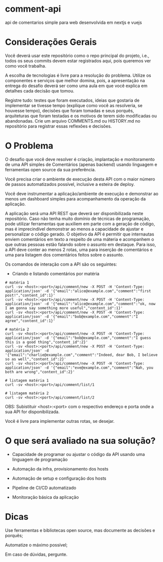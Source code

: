 # comment-api
api de comentarios simple para web desenvolvida em nextjs e vuejs

# Considerações Gerais

Você deverá usar este repositório como o repo principal do projeto, i.e., todos os seus commits devem estar registrados aqui, pois queremos ver como você trabalha.

A escolha de tecnologias é livre para a resolução do problema. Utilize os componentes e serviços que melhor domina, pois, a apresentação na entrega do desafio deverá ser como uma aula em que você explica em detalhes cada decisão que tomou.

Registre tudo: testes que foram executados, ideias que gostaria de implementar se tivesse tempo (explique como você as resolveria, se houvesse tempo), decisões que foram tomadas e seus porquês, arquiteturas que foram testadas e os motivos de terem sido modificadas ou abandonadas. Crie um arquivo COMMENTS.md ou HISTORY.md no repositório para registrar essas reflexões e decisões.


# O Problema

O desafio que você deve resolver é criação, implantação e monitoramento de uma API simples de Comentários (apenas backend) usando linguagem e ferramentas open source da sua preferência. 

Você precisa criar o ambiente de execução desta API com o maior número de passos automatizados possível, inclusive a esteira de deploy. 

Você deve instrumentar a aplicação/ambiente de execução e demonstrar ao menos um dashboard simples para acompanhamento da operação da aplicação. 

A aplicação será uma API REST que deverá ser disponibilizada neste repositório. Caso não tenha muito domínio de técnicas de programação, pode utilizar ferramentas que auxiliem em parte com a geração de código, mas é imprecindível demonstrar ao menos a capacidade de ajustar e personalizar o código gerado. O objetivo da API é permitir que internautas enviem comentários em texto a respeito de uma máteria e acompanhem o que outras pessoas estão falando sobre o assunto em destaque. Para isso, a API deve conter ao menos 2 rotas, uma para inserção de comentários e uma para listagem dos comentários feitos sobre o assunto. 

Os comandos de interação com a API são os seguintes:

* Criando e listando comentários por matéria

```
# matéria 1
curl -sv <host>:<port>/api/comment/new -X POST -H 'Content-Type: application/json' -d '{"email":"alice@example.com","comment":"first post!","content_id":1}'
curl -sv <host>:<port>/api/comment/new -X POST -H 'Content-Type: application/json' -d '{"email":"alice@example.com","comment":"ok, now I am gonna say something more useful","content_id":1}'
curl -sv <host>:<port>/api/comment/new -X POST -H 'Content-Type: application/json' -d '{"email":"bob@example.com","comment":"I agree","content_id":1}'

# matéria 2
curl -sv <host>:<port>/api/comment/new -X POST -H 'Content-Type: application/json' -d '{"email":"bob@example.com","comment":"I guess this is a good thing","content_id":2}'
curl -sv <host>:<port>/api/comment/new -X POST -H 'Content-Type: application/json' -d '{"email":"charlie@example.com","comment":"Indeed, dear Bob, I believe so as well","content_id":2}'
curl -sv <host>:<port>/api/comment/new -X POST -H 'Content-Type: application/json' -d '{"email":"eve@example.com","comment":"Nah, you both are wrong","content_id":2}'

# listagem matéria 1
curl -sv <host>:<port>/api/comment/list/1

# listagem matéria 2
curl -sv <host>:<port>/api/comment/list/2
```
OBS: Subistituir \<host\>:\<port\> com o respectivo endereço e porta onde a sua API for disponibilizada. 

Você é livre para implementar outras rotas, se desejar.


# O que será avaliado na sua solução?

* Capacidade de programar ou ajustar o código da API usando uma linguagem de programação

* Automação da infra, provisionamento dos hosts 

* Automação de setup e configuração dos hosts

* Pipeline de CI/CD automatizado

* Monitoração básica da aplicação 


# Dicas

Use ferramentas e bibliotecas open source, mas documente as decisões e porquês;

Automatize o máximo possível;

Em caso de dúvidas, pergunte.

